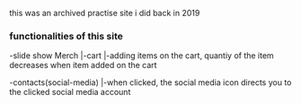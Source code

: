 this was an archived practise site i did back in 2019

### functionalities of this site

-slide show Merch
          |-cart
               |-adding items on the cart, quantiy of the item decreases when item added on the cart
               
               

-contacts(social-media)
                      |-when clicked, the social media icon directs you to the clicked social media account 

